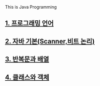 This is Java Programming

## [1. 프로그래밍 언어](https://github.com/SeungWonU/JavaProgramming/tree/master/ch1)

## [2. 자바 기본(Scanner,비트 논리)](https://github.com/SeungWonU/JavaProgramming/tree/master/ch2)

## [3. 반복문과 배열](https://github.com/SeungWonU/JavaProgramming/tree/master/ch3)

## [4. 클래스와 객체](https://github.com/SeungWonU/JavaProgramming/tree/master/ch4)

